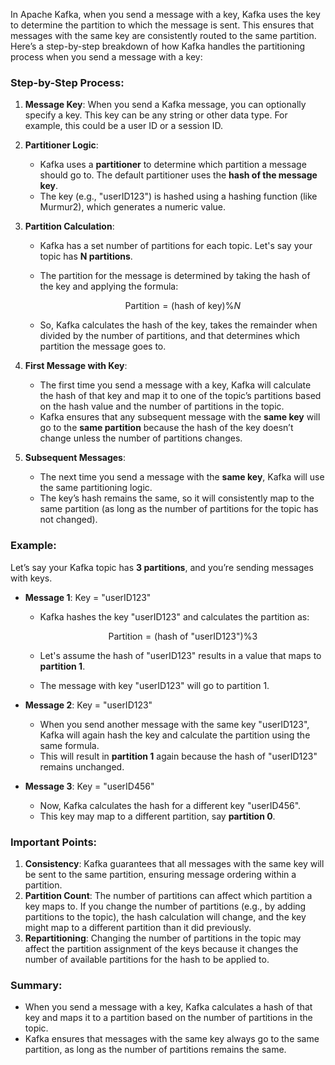 In Apache Kafka, when you send a message with a key, Kafka uses the key to determine the partition to which the message
is sent. This ensures that messages with the same key are consistently routed to the same partition. Here’s a
step-by-step breakdown of how Kafka handles the partitioning process when you send a message with a key:

### Step-by-Step Process:

1. **Message Key**: When you send a Kafka message, you can optionally specify a key. This key can be any string or other
   data type. For example, this could be a user ID or a session ID.

2. **Partitioner Logic**:

    * Kafka uses a **partitioner** to determine which partition a message should go to. The default partitioner uses the
      **hash of the message key**.
    * The key (e.g., "userID123") is hashed using a hashing function (like Murmur2), which generates a numeric value.

3. **Partition Calculation**:

    * Kafka has a set number of partitions for each topic. Let's say your topic has **N partitions**.
    * The partition for the message is determined by taking the hash of the key and applying the formula:

      $$
      \text{Partition} = (\text{hash of key}) \% N
      $$
    * So, Kafka calculates the hash of the key, takes the remainder when divided by the number of partitions, and that
      determines which partition the message goes to.

4. **First Message with Key**:

    * The first time you send a message with a key, Kafka will calculate the hash of that key and map it to one of the
      topic’s partitions based on the hash value and the number of partitions in the topic.
    * Kafka ensures that any subsequent message with the **same key** will go to the **same partition** because the hash
      of the key doesn’t change unless the number of partitions changes.

5. **Subsequent Messages**:

    * The next time you send a message with the **same key**, Kafka will use the same partitioning logic.
    * The key’s hash remains the same, so it will consistently map to the same partition (as long as the number of
      partitions for the topic has not changed).

### Example:

Let’s say your Kafka topic has **3 partitions**, and you’re sending messages with keys.

* **Message 1**: Key = "userID123"

    * Kafka hashes the key "userID123" and calculates the partition as:

      $$
      \text{Partition} = (\text{hash of "userID123"}) \% 3
      $$
    * Let's assume the hash of "userID123" results in a value that maps to **partition 1**.
    * The message with key "userID123" will go to partition 1.

* **Message 2**: Key = "userID123"

    * When you send another message with the same key "userID123", Kafka will again hash the key and calculate the
      partition using the same formula.
    * This will result in **partition 1** again because the hash of "userID123" remains unchanged.

* **Message 3**: Key = "userID456"

    * Now, Kafka calculates the hash for a different key "userID456".
    * This key may map to a different partition, say **partition 0**.

### Important Points:

1. **Consistency**: Kafka guarantees that all messages with the same key will be sent to the same partition, ensuring
   message ordering within a partition.
2. **Partition Count**: The number of partitions can affect which partition a key maps to. If you change the number of
   partitions (e.g., by adding partitions to the topic), the hash calculation will change, and the key might map to a
   different partition than it did previously.
3. **Repartitioning**: Changing the number of partitions in the topic may affect the partition assignment of the keys
   because it changes the number of available partitions for the hash to be applied to.

### Summary:

* When you send a message with a key, Kafka calculates a hash of that key and maps it to a partition based on the number
  of partitions in the topic.
* Kafka ensures that messages with the same key always go to the same partition, as long as the number of partitions
  remains the same.
